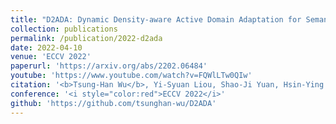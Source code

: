 ```yaml
---
title: "D2ADA: Dynamic Density-aware Active Domain Adaptation for Semantic Segmentation"
collection: publications
permalink: /publication/2022-d2ada
date: 2022-04-10
venue: 'ECCV 2022'
paperurl: 'https://arxiv.org/abs/2202.06484'
youtube: 'https://www.youtube.com/watch?v=FQWlLTw0QIw'
citation: '<b>Tsung-Han Wu</b>, Yi-Syuan Liou, Shao-Ji Yuan, Hsin-Ying Lee, Tung-I Chen, Kuan-Chih Huang, and Winston H. Hsu'
conference: '<i style="color:red">ECCV 2022</i>'
github: 'https://github.com/tsunghan-wu/D2ADA'
---
```

